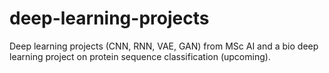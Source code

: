 # deep-learning-projects
Deep learning projects (CNN, RNN, VAE, GAN) from MSc AI and a bio deep learning project on protein sequence classification (upcoming).
